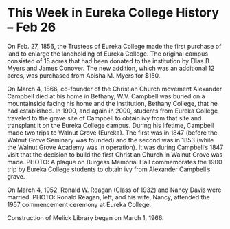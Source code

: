 # This Week in Eureka College History – Feb 26

On Feb. 27, 1856, the Trustees of Eureka College made the first purchase of land to enlarge the landholding of Eureka College. The original campus consisted of 15 acres that had been donated to the institution by Elias B. Myers and James Conover. The new addition, which was an additional 12 acres, was purchased from Abisha M. Myers for $150.

On March 4, 1866, co-founder of the Christian Church movement Alexander Campbell died at his home in Bethany, W.V. Campbell was buried on a mountainside facing his home and the institution, Bethany College, that he had established. In 1900, and again in 2000, students from Eureka College traveled to the grave site of Campbell to obtain ivy from that site and transplant it on the Eureka College campus. During his lifetime, Campbell made two trips to Walnut Grove (Eureka). The first was in 1847 (before the Walnut Grove Seminary was founded) and the second was in 1853 (while the Walnut Grove Academy was in operation). It was during Campbell’s 1847 visit that the decision to build the first Christian Church in Walnut Grove was made. PHOTO: A plaque on Burgess Memorial Hall commemorates the 1900 trip by Eureka College students to obtain ivy from Alexander Campbell’s grave. 

On March 4, 1952, Ronald W. Reagan (Class of 1932) and Nancy Davis were married. PHOTO: Ronald Reagan, left, and his wife, Nancy, attended the 1957 commencement ceremony at Eureka College. 

Construction of Melick Library began on March 1, 1966.